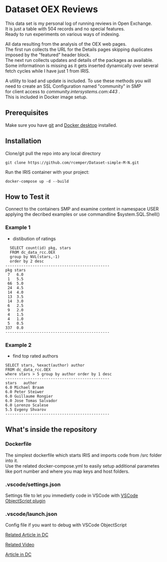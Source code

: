 # Dataset OEX Reviews
This data set is my personal log of running reviews in Open Exchange.   
It is just a table with 504 records and no special features.    
Ready to run experiments on various ways of indexing.   

All data resulting from the analysis of the OEX web pages.   
The first run collects the URL for the Details pages skipping duplicates    
imposed by the "featured" header block.   
The next run collects updates and details of the packages as available.   
Some informatinon is missing as it gets inserted dynamically over several   
fetch cycles while I have just 1 from IRIS.   
 
A utility to load and update is included. To use these methods you will    
need to create an SSL Configuration named "community" in SMP    
for client access to _community.intersystems.com:443_ .    
This is included in Docker image setup.  

## Prerequisites
Make sure you have [git](https://git-scm.com/book/en/v2/Getting-Started-Installing-Git) and [Docker desktop](https://www.docker.com/products/docker-desktop) installed.

## Installation 
Clone/git pull the repo into any local directory
```
git clone https://github.com/rcemper/Dataset-simple-M-N.git
```
Run the IRIS container with your project: 
```
docker-compose up -d --build
```
## How to Test it
Connect to the containers SMP and examine content in namespace USER
applying the decribed examples or use commandline $system.SQL.Shell()

### Example 1 
- distibution of ratings
```
  SELECT count(id) pkg, stars
  FROM dc_data_rcc.OEX
  group by NVL(stars,-1)
  order by 2 desc
----------------------------------------------
pkg stars
 7   6.0
 1   5.5
 66  5.0
 24  4.5
 14  4.0
 13  3.5
 14  3.0
 6   2.5
 9   2.0
 4   1.5
 4   1.0
 5   0.5
337  0.0
----------------------------------------------
```
### Example 2
- find top rated authors
```
SELECT stars, %exact(author) author
FROM dc_data_rcc.OEX
where stars > 5 group by author order by 1 desc
----------------------------------------------
stars	author
6.0	Michael Braam
6.0	Peter Steiwer
6.0	Guillaume Rongier
6.0	Jose Tomas Salvador
6.0	Lorenzo Scalese
5.5	Evgeny Shvarov
----------------------------------------------
```
## What's inside the repository
### Dockerfile
The simplest dockerfile which starts IRIS and imports code from /src folder into it.   
Use the related docker-compose.yml to easily setup additional parametes like port number and where you map keys and host folders.
### .vscode/settings.json   
Settings file to let you immedietly code in VSCode with [VSCode ObjectScript plugin](https://marketplace.visualstudio.com/items?itemName=daimor.vscode-objectscript)
###  .vscode/launch.json  
Config file if you want to debug with VSCode ObjectScript

[Related Article in DC](https://community.intersystems.com/post/generating-ofx-v1)

[Related Video](https://youtu.be/bVSlprhsUJ8)   

[Article in DC](https://community.intersystems.com/post/dataset-oex-reviews)
